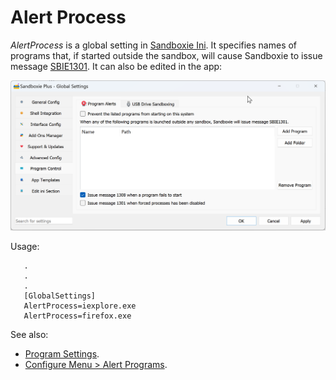 # Alert Process

_AlertProcess_ is a global setting in [Sandboxie Ini](SandboxieIni.md). It specifies names of programs that, if started outside the sandbox, will cause Sandboxie to issue message [SBIE1301](SBIE1301.md). It can also be edited in the app:

![](../Media/AlertPrograms.png)

Usage:
```
   .
   .
   .
   [GlobalSettings]
   AlertProcess=iexplore.exe
   AlertProcess=firefox.exe
```


See also:
* [Program Settings](ProgramSettings.md).
* [Configure Menu > Alert Programs](ConfigureMenu.md#program-alerts).
